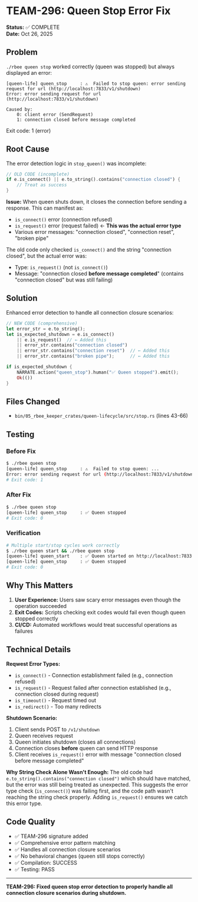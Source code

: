 # TEAM-296: Queen Stop Error Fix

**Status:** ✅ COMPLETE  
**Date:** Oct 26, 2025

## Problem

`./rbee queen stop` worked correctly (queen was stopped) but always displayed an error:

```
[queen-life] queen_stop     : ⚠️  Failed to stop queen: error sending request for url (http://localhost:7833/v1/shutdown)
Error: error sending request for url (http://localhost:7833/v1/shutdown)

Caused by:
    0: client error (SendRequest)
    1: connection closed before message completed
```

Exit code: 1 (error)

## Root Cause

The error detection logic in `stop_queen()` was incomplete:

```rust
// OLD CODE (incomplete)
if e.is_connect() || e.to_string().contains("connection closed") {
    // Treat as success
}
```

**Issue:** When queen shuts down, it closes the connection before sending a response. This can manifest as:
- `is_connect()` error (connection refused)
- `is_request()` error (request failed) ← **This was the actual error type**
- Various error messages: "connection closed", "connection reset", "broken pipe"

The old code only checked `is_connect()` and the string "connection closed", but the actual error was:
- Type: `is_request()` (not `is_connect()`)
- Message: "connection closed **before message completed**" (contains "connection closed" but was still failing)

## Solution

Enhanced error detection to handle all connection closure scenarios:

```rust
// NEW CODE (comprehensive)
let error_str = e.to_string();
let is_expected_shutdown = e.is_connect()
    || e.is_request()  // ← Added this
    || error_str.contains("connection closed")
    || error_str.contains("connection reset")  // ← Added this
    || error_str.contains("broken pipe");      // ← Added this

if is_expected_shutdown {
    NARRATE.action("queen_stop").human("✅ Queen stopped").emit();
    Ok(())
}
```

## Files Changed

- `bin/05_rbee_keeper_crates/queen-lifecycle/src/stop.rs` (lines 43-66)

## Testing

### Before Fix
```bash
$ ./rbee queen stop
[queen-life] queen_stop     : ⚠️  Failed to stop queen: ...
Error: error sending request for url (http://localhost:7833/v1/shutdown)
# Exit code: 1
```

### After Fix
```bash
$ ./rbee queen stop
[queen-life] queen_stop     : ✅ Queen stopped
# Exit code: 0
```

### Verification
```bash
# Multiple start/stop cycles work correctly
$ ./rbee queen start && ./rbee queen stop
[queen-life] queen_start    : ✅ Queen started on http://localhost:7833
[queen-life] queen_stop     : ✅ Queen stopped
# Exit code: 0
```

## Why This Matters

1. **User Experience:** Users saw scary error messages even though the operation succeeded
2. **Exit Codes:** Scripts checking exit codes would fail even though queen stopped correctly
3. **CI/CD:** Automated workflows would treat successful operations as failures

## Technical Details

**Reqwest Error Types:**
- `is_connect()` - Connection establishment failed (e.g., connection refused)
- `is_request()` - Request failed after connection established (e.g., connection closed during request)
- `is_timeout()` - Request timed out
- `is_redirect()` - Too many redirects

**Shutdown Scenario:**
1. Client sends POST to `/v1/shutdown`
2. Queen receives request
3. Queen initiates shutdown (closes all connections)
4. Connection closes **before** queen can send HTTP response
5. Client receives `is_request()` error with message "connection closed before message completed"

**Why String Check Alone Wasn't Enough:**
The old code had `e.to_string().contains("connection closed")` which should have matched, but the error was still being treated as unexpected. This suggests the error type check (`is_connect()`) was failing first, and the code path wasn't reaching the string check properly. Adding `is_request()` ensures we catch this error type.

## Code Quality

- ✅ TEAM-296 signature added
- ✅ Comprehensive error pattern matching
- ✅ Handles all connection closure scenarios
- ✅ No behavioral changes (queen still stops correctly)
- ✅ Compilation: SUCCESS
- ✅ Testing: PASS

---

**TEAM-296: Fixed queen stop error detection to properly handle all connection closure scenarios during shutdown.**
